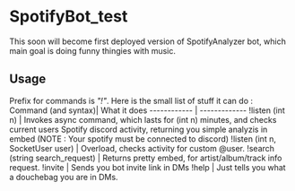 # SpotifyBot_test
This soon will become first deployed version of SpotifyAnalyzer bot, which main goal is doing funny thingies with music.
## Usage
Prefix for commands is _"!"_.
Here is the  small list of stuff it can do : 
Command (and syntax)| What it does
------------ | -------------
!listen (int n) | Invokes async command, which lasts for (int n) minutes, and checks current users Spotify discord activity, returning you simple analyzis in embed (NOTE : Your spotify must be connected to discord)
!listen (int n, SocketUser user) | Overload, checks activity for custom @user.
!search (string search_request) | Returns pretty embed, for artist/album/track info request.
!invite | Sends you bot invite link in DMs
!help | Just tells you what a douchebag you are in DMs.
